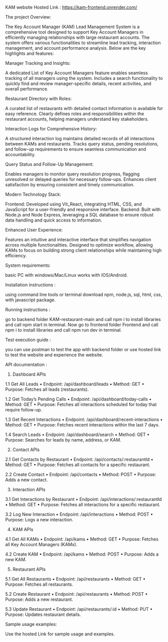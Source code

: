 KAM website Hosted Link : https://kam-frontend.onrender.com/

The project Overview:

The Key Account Manager (KAM) Lead Management System is a comprehensive tool designed to support Key Account Managers in efficiently managing relationships with large restaurant accounts. The system offers various functionalities to streamline lead tracking, interaction management, and account performance analysis. Below are the key highlights and features:

Manager Tracking and Insights:

A dedicated List of Key Account Managers feature enables seamless tracking of all managers using the system.
Includes a search functionality to quickly find and review manager-specific details, recent activities, and overall performance.

Restaurant Directory with Roles:

A curated list of restaurants with detailed contact information is available for easy reference.
Clearly defines roles and responsibilities within the restaurant accounts, helping managers understand key stakeholders.

Interaction Logs for Comprehensive History:

A structured interaction log maintains detailed records of all interactions between KAMs and restaurants.
Tracks query status, pending resolutions, and follow-up requirements to ensure seamless communication and accountability.

Query Status and Follow-Up Management:

Enables managers to monitor query resolution progress, flagging unresolved or delayed queries for necessary follow-ups.
Enhances client satisfaction by ensuring consistent and timely communication.

Modern Technology Stack:

Frontend: Developed using Vit_React, integrating HTML, CSS, and JavaScript for a user-friendly and responsive interface.
Backend: Built with Node.js and Node Express, leveraging a SQL database to ensure robust data handling and quick access to information.

Enhanced User Experience:

Features an intuitive and interactive interface that simplifies navigation across multiple functionalities.
Designed to optimize workflow, allowing KAMs to focus on building strong client relationships while maintaining high efficiency.

System requirements:

basic PC with windows/Mac/Linux works with IOS/Android.

Installation instructions : 

using command line tools or terminal download npm, node.js, sql, html, css, with javascript package.

Running instructions :

go to backend folder KAM-restaurant-main and call npm i to install libraries and call npm start in terminal.
Now go to frontend folder Frontend and call npm i to install libraries and call npm run dev in terminal.

Test execution guide :

you can use postman to test the app with backend folder or use hosted link to test the website and experience the website.

API documentation : 
1. Dashboard APIs

1.1 Get All Leads
	•	Endpoint: /api/dashboard/leads
	•	Method: GET
	•	Purpose: Fetches all leads (restaurants).

 1.2 Get Today’s Pending Calls
	•	Endpoint: /api/dashboard/today-calls
	•	Method: GET
	•	Purpose: Fetches all interactions scheduled for today that require follow-up.

 1.3 Get Recent Interactions
	•	Endpoint: /api/dashboard/recent-interactions
	•	Method: GET
	•	Purpose: Fetches recent interactions within the last 7 days.

1.4 Search Leads
	•	Endpoint: /api/dashboard/search
	•	Method: GET
	•	Purpose: Searches for leads by name, address, or KAM.

2. Contact APIs

2.1 Get Contacts by Restaurant
	•	Endpoint: /api/contacts/:restaurantId
	•	Method: GET
	•	Purpose: Fetches all contacts for a specific restaurant.

2.2 Create Contact
	•	Endpoint: /api/contacts
	•	Method: POST
	•	Purpose: Adds a new contact.

 3. Interaction APIs

3.1 Get Interactions by Restaurant
	•	Endpoint: /api/interactions/:restaurantId
	•	Method: GET
	•	Purpose: Fetches all interactions for a specific restaurant.

 3.2 Log New Interaction
	•	Endpoint: /api/interactions
	•	Method: POST
	•	Purpose: Logs a new interaction.

4. KAM APIs

4.1 Get All KAMs
	•	Endpoint: /api/kams
	•	Method: GET
	•	Purpose: Fetches all Key Account Managers (KAMs).

4.2 Create KAM
	•	Endpoint: /api/kams
	•	Method: POST
	•	Purpose: Adds a new KAM.

 5. Restaurant APIs

5.1 Get All Restaurants
	•	Endpoint: /api/restaurants
	•	Method: GET
	•	Purpose: Fetches all restaurants.

 5.2 Create Restaurant
	•	Endpoint: /api/restaurants
	•	Method: POST
	•	Purpose: Adds a new restaurant.

 5.3 Update Restaurant
	•	Endpoint: /api/restaurants/:id
	•	Method: PUT
	•	Purpose: Updates restaurant details.

Sample usage examples:

Use the hosted Link for sample usage and examples.
